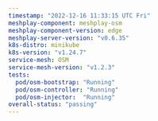 ```yaml
---
timestamp: "2022-12-16 11:33:15 UTC Fri"
meshplay-component: meshplay-osm
meshplay-component-version: edge
meshplay-server-version: "v0.6.35"
k8s-distro: minikube
k8s-version: "v1.24.7"
service-mesh: OSM
service-mesh-version: "v1.2.3"
tests:
  pod/osm-bootstrap: "Running"
  pod/osm-controller: "Running"
  pod/osm-injector:  "Running"
overall-status: "passing"
---
```

